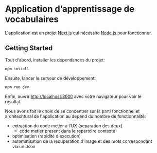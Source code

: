 # Application d’apprentissage de vocabulaires

L'application est un projet [Next.js](https://nextjs.org/) qui nécéssite [Node.js](https://nodejs.org/en/) pour fonctionner.

## Getting Started

Tout d'abord, installer les dépendances du projet:

```bash
npm install
```

Ensuite, lancer le serveur de développement:

```bash
npm run dev
```

Enfin, ouvrir [http://localhost:3000](http://localhost:3000) avec votre navigateur pour voir le résultat.

Nous avons fait le choix de se concentrer sur la parti fonctionnel et architechtural de l'application au depend du nombre de fonctionnalité:

- extraction du code metier a l'UX (separation des deux)
  - code metier present dans le repertoire contexte
- optimisation (rapidité d'execution)
- automatisation de la recuperation d'image et des mots correspondant via un Json
